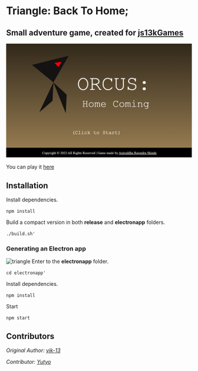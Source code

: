 # Triangle: Back To Home;

## Small adventure game, created for <a href="https://js13kgames.com">js13kGames</a>
![triangle](screenshot.png)

You can play it <a href="https://js13kgames.com/entries/triangle-back-to-home">here</a>
## Installation
Install dependencies.
```
npm install
```

Build a compact version in both **release** and **electronapp** folders.
```
./build.sh'
```

### Generating an Electron app
![triangle](screenshot2.png)
Enter to the **electronapp** folder.
```
cd electronapp'
```

Install dependencies.
```
npm install
```

Start
```
npm start
```

## Contributors

*Original Author: [vik-13](https://github.com/vik-13)*

*Contributor: [Yutyo](https://github.com/yutyo)*
